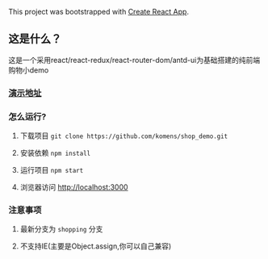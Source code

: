This project was bootstrapped with [Create React App](https://github.com/facebook/create-react-app).

## 这是什么？

这是一个采用react/react-redux/react-router-dom/antd-ui为基础搭建的纯前端购物小demo

### [演示地址](https://komens.github.io/shop_demo/)

### 怎么运行?
1. 下载项目 `git clone https://github.com/komens/shop_demo.git`

2. 安装依赖 `npm install`

3. 运行项目 `npm start`

4. 浏览器访问 [http://localhost:3000](http://localhost:3000)

### 注意事项
1. 最新分支为 `shopping` 分支

2. 不支持IE(主要是Object.assign,你可以自己兼容)
